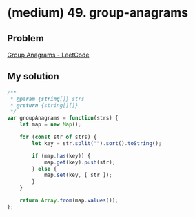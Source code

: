# (medium) 49. group-anagrams

## Problem

[Group Anagrams - LeetCode](https://leetcode.com/problems/group-anagrams/)

## My solution

```ts
/**
 * @param {string[]} strs
 * @return {string[][]}
 */
var groupAnagrams = function(strs) {
    let map = new Map();

    for (const str of strs) {
        let key = str.split("").sort().toString();

        if (map.has(key)) {
            map.get(key).push(str);
        } else {
            map.set(key, [ str ]);
        }
    }

    return Array.from(map.values());
};

```
